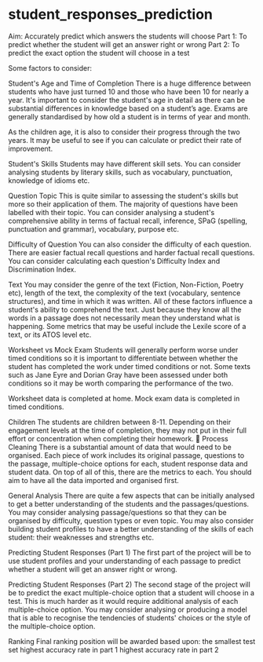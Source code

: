# student_responses_prediction
Aim: Accurately predict which answers the students will choose  Part 1: To predict whether the student will get an answer right or wrong Part 2: To predict the exact option the student will choose in a test

Some factors to consider:

Student's Age and Time of Completion
There is a huge difference between students who have just turned 10 and those who have been 10 for nearly a year. It's important to consider the student's age in detail as there can be substantial differences in knowledge based on a student’s age. Exams are generally standardised by how old a student is in terms of year and month.

As the children age, it is also to consider their progress through the two years. It may be useful to see if you can calculate or predict their rate of improvement. 

Student's Skills
Students may have different skill sets. You can consider analysing students by literary skills, such as vocabulary, punctuation, knowledge of idioms etc.

Question Topic
This is quite similar to assessing the student's skills but more so their application of them. The majority of questions have been labelled with their topic. You can consider analysing a student's comprehensive ability in terms of factual recall, inference, SPaG (spelling, punctuation and grammar), vocabulary, purpose etc.

Difficulty of Question
You can also consider the difficulty of each question. There are easier factual recall questions and harder factual recall questions. You can consider calculating each question's Difficulty Index and Discrimination Index.

Text
You may consider the genre of the text (Fiction, Non-Fiction, Poetry etc), length of the text, the complexity of the text (vocabulary, sentence structures), and time in which it was written. All of these factors influence a student's ability to comprehend the text. Just because they know all the words in a passage does not necessarily mean they understand what is happening. Some metrics that may be useful include the Lexile score of a text, or its ATOS level etc.

Worksheet vs Mock Exam
Students will generally perform worse under timed conditions so it is important to differentiate between whether the student has completed the work under timed conditions or not. Some texts such as Jane Eyre and Dorian Gray have been assessed under both conditions so it may be worth comparing the performance of the two.

Worksheet data is completed at home.
Mock exam data is completed in timed conditions.

Children
The students are children between 8-11. Depending on their engagement levels at the time of completion, they may not put in their full effort or concentration when completing their homework.
👣 Process
Cleaning
There is a substantial amount of data that would need to be organised. Each piece of work includes its original passage, questions to the passage, multiple-choice options for each, student response data and student data. On top of all of this, there are the metrics to each. You should aim to have all the data imported and organised first.

General Analysis
There are quite a few aspects that can be initially analysed to get a better understanding of the students and the passages/questions. You may consider analysing passage/questions so that they can be organised by difficulty, question types or even topic. You may also consider building student profiles to have a better understanding of the skills of each student: their weaknesses and strengths etc.

Predicting Student Responses (Part 1)
The first part of the project will be to use student profiles and your understanding of each passage to predict whether a student will get an answer right or wrong.

Predicting Student Responses (Part 2)
The second stage of the project will be to predict the exact multiple-choice option that a student will choose in a test. This is much harder as it would require additional analysis of each multiple-choice option. You may consider analysing or producing a model that is able to recognise the tendencies of students' choices or the style of the multiple-choice option.

Ranking
Final ranking position will be awarded based upon:
the smallest test set
highest accuracy rate in part 1
highest accuracy rate in part 2
